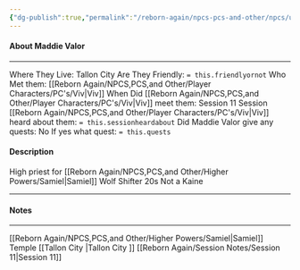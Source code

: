 ```yaml
---
{"dg-publish":true,"permalink":"/reborn-again/npcs-pcs-and-other/npcs/unknown/maddie-valor/"}
---
```



#### About Maddie Valor 
---
Where They Live: Tallon City 
Are They Friendly: `= this.friendlyornot`
Who Met them: [[Reborn Again/NPCS,PCS,and Other/Player Characters/PC's/Viv\|Viv]]
When Did [[Reborn Again/NPCS,PCS,and Other/Player Characters/PC's/Viv\|Viv]] meet them: Session 11
Session [[Reborn Again/NPCS,PCS,and Other/Player Characters/PC's/Viv\|Viv]] heard about them: `= this.sessionheardabout`
Did Maddie Valor  give any quests: No
	If yes what quest: `= this.quests`


#### Description
High priest for [[Reborn Again/NPCS,PCS,and Other/Higher Powers/Samiel\|Samiel]]
Wolf Shifter
20s 
Not a Kaine

---

#### Notes
---
[[Reborn Again/NPCS,PCS,and Other/Higher Powers/Samiel\|Samiel]] Temple
[[Tallon City \|Tallon City ]]
[[Reborn Again/Session Notes/Session 11\|Session 11]]


